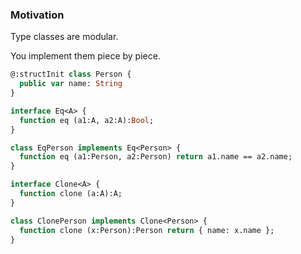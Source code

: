 ### Motivation

Type classes are modular.

You implement them piece by piece.

```haxe
@:structInit class Person { 
  public var name: String 
}
```

```haxe
interface Eq<A> {
  function eq (a1:A, a2:A):Bool;
}

class EqPerson implements Eq<Person> {
  function eq (a1:Person, a2:Person) return a1.name == a2.name;
}
```
```haxe
interface Clone<A> {
  function clone (a:A):A;
}

class ClonePerson implements Clone<Person> {
  function clone (x:Person):Person return { name: x.name };
}
```
